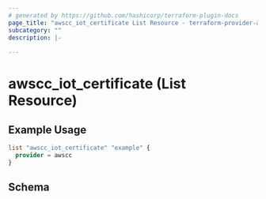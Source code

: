 ```yaml
---
# generated by https://github.com/hashicorp/terraform-plugin-docs
page_title: "awscc_iot_certificate List Resource - terraform-provider-awscc"
subcategory: ""
description: |-
  
---
```


# awscc_iot_certificate (List Resource)



## Example Usage

```terraform
list "awscc_iot_certificate" "example" {
  provider = awscc
}
```

<!-- schema generated by tfplugindocs -->
## Schema
